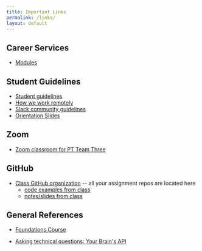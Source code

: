 ```yaml
---
title: Important Links
permalink: /links/
layout: default
---
```

## Career Services
- [Modules](https://docs.google.com/document/d/11GLQox2UwiLJwgLAYysLUSrkX5zPVxXt47IpRRqD7eY/edit?usp=sharing)


## Student Guidelines

- [Student guidelines](https://github.com/momentumlearn/student-resources/blob/main/articles/student-guidelines.md)
- [How we work remotely](https://github.com/momentumlearn/student-resources/blob/master/articles/working-remotely.md)
- [Slack community guidelines](https://docs.google.com/document/d/1updvgMnO2xAAfP46oW__d3-nhv4hPodW7WvxKWX87JA/edit)
- [Orientation Slides]()

## Zoom

- [Zoom classroom for PT Team Three](https://us02web.zoom.us/j/86807252959?pwd=cDNPSVBac1E3c05PVzRZa3RYNGtPQT09)


## GitHub

- [Class GitHub organization](https://github.com/momentum-pt-team-3/) -- all your assignment repos are located here
  - [code examples from class](https://github.com/momentum-pt-team-3/examples)
  - [notes/slides from class](https://github.com/momentum-pt-team-3/notes)

## General References

- [Foundations Course](https://foundations.momentumlearn.com/)
<!-- - [Course outline & info]({% link course-outline.md %}) -->
- [Asking technical questions: Your Brain's API](https://www.youtube.com/watch?v=hY14Er6JX2s)

<!-- ## Presentations

- [End-of-phase technical presentations guidelines]({% link technical-presentations.md %}) -->
